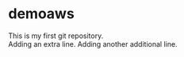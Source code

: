 # demoaws
This is my first git repository.<br>
Adding an extra line.
Adding another additional line.
